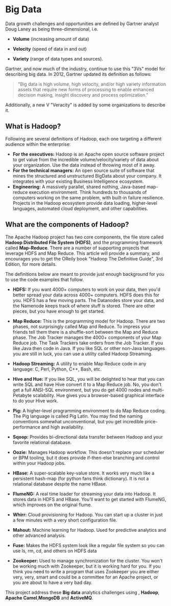 # Big Data #
Data growth challenges and opportunities are defined by Gartner analyst Doug Laney as
being three-dimensional, i.e.

  * **Volume** (increasing amount of data)

  * **Velocity** (speed of data in and out)

  * **Variety** (range of data types and sources).

Gartner, and now much of the industry, continue to use this "3Vs" model for describing big data. In 2012, Gartner updated its definition as follows:

> "Big data is high volume, high velocity, and/or high variety information assets that require new forms of processing to enable enhanced decision making, insight discovery and process optimization."

Additionally, a new V "Veracity" is added by some organizations to describe it.


## What is Hadoop? ##

Following are several definitions of Hadoop, each one targeting a different audience within the enterprise:
  * **For the executives:** Hadoop is an Apache open source software project to get value from the incredible volume/velocity/variety of data about your organization. Use the data instead of throwing most of it away.
  * **For the technical managers:** An open source suite of software that mines the structured and unstructured BigData about your company. It integrates with your existing Business Intelligence ecosystem.
  * **Engineering:** A massively parallel, shared nothing, Java-based map-reduce execution environment. Think hundreds to thousands of computers working on the same problem, with   built-in failure resilience. Projects in the Hadoop ecosystem provide data loading, higher-level languages, automated cloud deployment, and other capabilities.

## What are the components of Hadoop? ##

The Apache Hadoop project has two core components, the file store called **Hadoop Distributed File System (HDFS)**, and the programming framework called **Map-Reduce**. There are a number of supporting projects that leverage HDFS and Map Reduce. This article will provide a summary, and encourages you to get the OReily book "Hadoop The Definitive Guide", 3rd Edition, for more details.

The definitions below are meant to provide just enough background for you to use the code examples that follow.

  * **HDFS:** If you want 4000+ computers to work on your data, then you'd better spread your data across 4000+ computers. HDFS does this for you. HDFS has a few moving parts. The Datanodes store your data, and the Namenode keeps track of where stuff is stored. There are other pieces, but you have enough to get started.

  * **Map Reduce:** This is the programming model for Hadoop. There are two phases, not surprisingly called Map and Reduce. To impress your friends tell them there is a shuffle-sort between the Map and Reduce phase. The Job Tracker manages the 4000+ components of your Map Reduce job. The Task Trackers take orders from the Job Tracker. If you like Java then code in Java. If you like SQL or other non-Java languages you are still in luck, you can use a utility called Hadoop Streaming.

  * **Hadoop Streaming:** A utility to enable Map Reduce code in any language: C, Perl, Python, C++, Bash, etc.

  * **Hive and Hue:** If you like SQL, you will be delighted to hear that you can write SQL and have Hive convert it to a Map Reduce job. No, you don't get a full ANSI-SQL environment, but you do get 4000 nodes and multi-Petabyte scalability. Hue gives you a browser-based graphical interface to do your Hive work.

  * **Pig:** A higher-level programming environment to do Map Reduce coding. The Pig language is called Pig Latin. You may find the naming conventions somewhat unconventional, but you get incredible price-performance and high availability.

  * **Sqoop:** Provides bi-directional data transfer between Hadoop and your favorite relational database.

  * **Oozie:** Manages Hadoop workflow. This doesn't replace your scheduler or BPM tooling, but it does provide if-then-else branching and control within your Hadoop jobs.

  * **HBase:** A super-scalable key-value store. It works very much like a persistent hash-map (for python fans think dictionary). It is not a relational database despite the name HBase.

  * **FlumeNG:** A real time loader for streaming your data into Hadoop. It stores data in HDFS and HBase. You'll want to get started with FlumeNG, which improves on the original flume.

  * **Whirr:** Cloud provisioning for Hadoop. You can start up a cluster in just a few minutes with a very short configuration file.

  * **Mahout:** Machine learning for Hadoop. Used for predictive analytics and other advanced analysis.

  * **Fuse:** Makes the HDFS system look like a regular file system so you can use ls, rm, cd, and others on HDFS data

  * **Zookeeper:** Used to manage synchronization for the cluster. You won't be working much with Zookeeper, but it is working hard for you. If you think you need to write a program that uses Zookeeper you are either very, very, smart and could be a committee for an Apache project, or you are about to have a very bad day.

This project address these **Big data** analytics challenges using , **Hadoop**, **Apache Camel**,**MongoDB**  and **ActiveMQ**.